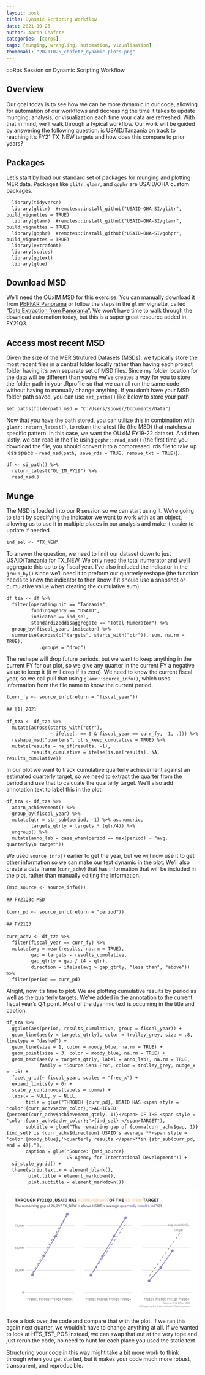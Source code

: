 ```yaml
---
layout: post
title: Dynamic Scripting Workflow
date: 2021-10-25
author: Aaron Chafetz
categories: [corps]
tags: [munging, wrangling, automation, vizualisation]
thumbnail: "20211025_chafetz_dynamic-plots.png"
---
```


coRps Session on Dynamic Scripting Workflow

## Overview

Our goal today is to see how we can be more dynamic in our code,
allowing for automation of our workflows and decreasing the time it
takes to update munging, analysis, or visualization each time your data
are refreshed. With that in mind, we’ll walk through a typical workflow.
Our work will be guided by answering the following question: is
USAID/Tanzania on track to reaching it’s FY21 TX_NEW targets and how
does this compare to prior years?

## Packages

Let’s start by load our standard set of packages for munging and
plotting MER data. Packages like `glitr`, `glamr`, and `gophr` are
USAID/OHA custom packages.

      library(tidyverse)
      library(glitr)  #remotes::install_github("USAID-OHA-SI/glitr", build_vignettes = TRUE)
      library(glamr)  #remotes::install_github("USAID-OHA-SI/glamr", build_vignettes = TRUE)
      library(gophr)  #remotes::install_github("USAID-OHA-SI/gohpr", build_vignettes = TRUE)
      library(extrafont)
      library(scales)
      library(ggtext)
      library(glue)

## Download MSD

We’ll need the OUxIM MSD for this exercise. You can manually download it
from [PEPFAR Panorama](https://www.pepfar-panorama.org/) or follow the
steps in the `glamr` vignette, called [“Data Extraction from
Panorama”](https://usaid-oha-si.github.io/glamr/articles/data-extraction-from-panorama.html).
We won’t have time to walk through the download automation today, but
this is a super great resource added in FY21Q3.

## Access most recent MSD

Given the size of the MER Strutured Datasets (MSDs), we typically store
the most recent files in a central folder locally rather than having
each project folder having it’s own separate set of MSD files. Since my
folder location for the data will be different than you’re we’ve creates
a way for you to store the folder path in your .Rprofile so that we can
all run the same code without having to manually change anything. If you
don’t have your MSD folder path saved, you can use `set_paths()` like
below to store your path

    set_paths(folderpath_msd = "C:/Users/spower/Documents/Data")

Now that you have the path stored, you can utilize this in combination
with `glamr::return_latest()`, to return the latest file (the MSD) that
matches a specific pattern. In this case, we want the OUxIM FY19-22
dataset. And then lastly, we can read in the file using
`gophr::read_msd()` (the first time you download the file, you should
convert it to a compressed .rds file to take up less space -
`read_msd(path, save_rds = TRUE, remove_txt = TRUE)`).

    df <- si_path() %>% 
      return_latest("OU_IM_FY19") %>% 
      read_msd()   

## Munge

The MSD is loaded into our R session so we can start using it. We’re
going to start by specifying the indicator we want to work with as an
object, allowing us to use it in multiple places in our analysis and
make it easier to update if needed.

    ind_sel <- "TX_NEW" 

To answer the question, we need to limit our dataset down to just
USAID/Tanzania for TX\_NEW. We only need the total numerator and we’ll
aggregate this up to by fiscal year. I’ve also included the indicator in
the `group_by()` since we’ll need it to preform our quarterly reshape
(the function needs to know the indicator to then know if it should use
a snapshot or cumulative value when creating the cumulative sum).

    df_tza <- df %>% 
      filter(operatingunit == "Tanzania",
             fundingagency == "USAID",
             indicator == ind_sel,
             standardizeddisaggregate == "Total Numerator") %>% 
      group_by(fiscal_year, indicator) %>% 
      summarise(across(c("targets", starts_with("qtr")), sum, na.rm = TRUE),
                .groups = "drop")

The reshape will drop future periods, but we want to keep anything in
the current FY for our plot, so we give any quarter in the current FY a
negative value to keep it (it will drop if its zero). We need to know
the current fiscal year, so we call pull that using
`glamr::source_info()`, which uses information from the file name to
know the current period.

    (curr_fy <- source_info(return = "fiscal_year"))

    ## [1] 2021

    df_tza <- df_tza %>%
      mutate(across(starts_with("qtr"), 
                    ~ ifelse(. == 0 & fiscal_year == curr_fy, -1, .))) %>% 
      reshape_msd("quarters", qtrs_keep_cumulative = TRUE) %>% 
      mutate(results = na_if(results, -1),
             results_cumulative = ifelse(is.na(results), NA, results_cumulative))

In our plot we want to track cumulative quarterly achievement against an
estimated quarterly target, so we need to extract the quarter from the
period and use that to calcuate the quarterly target. We’ll also add
annotation text to label this in the plot.

    df_tza <- df_tza %>% 
      adorn_achievement() %>% 
      group_by(fiscal_year) %>% 
      mutate(qtr = str_sub(period, -1) %>% as.numeric,
             targets_qtrly = targets * (qtr/4)) %>% 
      ungroup() %>% 
      mutate(anno_lab = case_when(period == max(period) ~ "avg. quarterly\n target"))

We used `source_info()` earlier to get the year, but we will now use it
to get other information so we can make our text dynamic in the plot.
We’ll also create a data frame (`curr_achv`) that has information that
will be included in the plot, rather than manually editing the
information.

    (msd_source <- source_info())

    ## FY21Q3c MSD

    (curr_pd <- source_info(return = "period"))

    ## FY21Q3

    curr_achv <- df_tza %>% 
      filter(fiscal_year == curr_fy) %>% 
      mutate(avg = mean(results, na.rm = TRUE),
             gap = targets - results_cumulative,
             gap_qtrly = gap / (4 - qtr),
             direction = ifelse(avg > gap_qtrly, "less than", "above")) %>% 
      filter(period == curr_pd)

Alright, now it’s time to plot. We are plotting cumulative results by
period as well as the quarterly targets. We’ve added in the annotation
to the current fiscal year’s Q4 point. Most of the dyanmic text is
occurring in the title and caption.

    df_tza %>% 
      ggplot(aes(period, results_cumulative, group = fiscal_year)) +
      geom_line(aes(y = targets_qtrly), color = trolley_grey, size = .8, linetype = "dashed") +
      geom_line(size = 1, color = moody_blue, na.rm = TRUE) +
      geom_point(size = 3, color = moody_blue, na.rm = TRUE) +
      geom_text(aes(y = targets_qtrly, label = anno_lab), na.rm = TRUE,
                family = "Source Sans Pro", color = trolley_grey, nudge_x = -.5) +
      facet_grid(~ fiscal_year, scales = "free_x") +
      expand_limits(y = 0) +
      scale_y_continuous(labels = comma) +
      labs(x = NULL, y = NULL,
           title = glue("THROUGH {curr_pd}, USAID HAS <span style = 'color:{curr_achv$achv_color};'>ACHIEVED {percent(curr_achv$achievement_qtrly, 1)}</span> OF THE <span style = 'color:{curr_achv$achv_color};'>{ind_sel} </span>TARGET"),
           subtitle = glue("The remaining gap of {comma(curr_achv$gap, 1)} {ind_sel} is {curr_achv$direction} USAID's average **<span style = 'color:{moody_blue};'>quarterly results </span>**in {str_sub(curr_pd, end = 4)}."),
           caption = glue("Source: {msd_source} 
                          US Agency for International Development")) +
      si_style_ygrid() +
      theme(strip.text.x = element_blank(),
            plot.title = element_markdown(),
            plot.subtitle = element_markdown())

![](/assets/images/posts/20211025_chafetz_dynamic-plots.png)

Take a look over the code and compare that with the plot. If we ran this
again next quarter, we wouldn’t have to change anything at all. If we
wanted to look at HTS_TST_POS instead, we can swap that out at the
very tope and just rerun the code, no need to hunt for each place you
used the static text.

Structuring your code in this way might take a bit more work to think
through when you get started, but it makes your code much more robust,
transparent, and reproducible.
